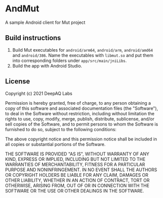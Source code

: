 # AndMut

A sample Android client for Mut project

## Build instructions

1. Build Mut executables for `android/arm64`, `android/arm`, `android/amd64` and `android/386`. Name the executables with `libmut.so` and put them into corresponding folders under `app/src/main/jniLibs`.
2. Build the app with Android Studio.

## License

Copyright (c) 2021 DeepAQ Labs

Permission is hereby granted, free of charge, to any person obtaining a copy
of this software and associated documentation files (the "Software"), to deal
in the Software without restriction, including without limitation the rights
to use, copy, modify, merge, publish, distribute, sublicense, and/or sell
copies of the Software, and to permit persons to whom the Software is
furnished to do so, subject to the following conditions:

The above copyright notice and this permission notice shall be included in all
copies or substantial portions of the Software.

THE SOFTWARE IS PROVIDED "AS IS", WITHOUT WARRANTY OF ANY KIND, EXPRESS OR
IMPLIED, INCLUDING BUT NOT LIMITED TO THE WARRANTIES OF MERCHANTABILITY,
FITNESS FOR A PARTICULAR PURPOSE AND NONINFRINGEMENT. IN NO EVENT SHALL THE
AUTHORS OR COPYRIGHT HOLDERS BE LIABLE FOR ANY CLAIM, DAMAGES OR OTHER
LIABILITY, WHETHER IN AN ACTION OF CONTRACT, TORT OR OTHERWISE, ARISING FROM,
OUT OF OR IN CONNECTION WITH THE SOFTWARE OR THE USE OR OTHER DEALINGS IN THE
SOFTWARE.
